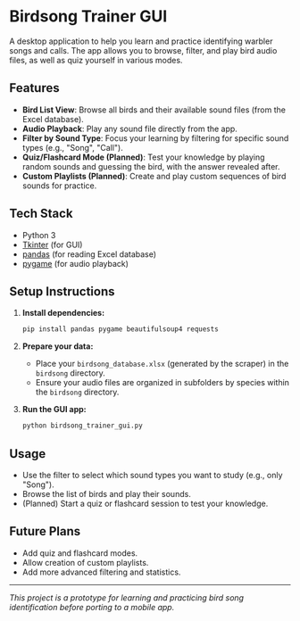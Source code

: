 # Birdsong Trainer GUI

A desktop application to help you learn and practice identifying warbler songs and calls. The app allows you to browse, filter, and play bird audio files, as well as quiz yourself in various modes.

## Features

- **Bird List View**: Browse all birds and their available sound files (from the Excel database).
- **Audio Playback**: Play any sound file directly from the app.
- **Filter by Sound Type**: Focus your learning by filtering for specific sound types (e.g., "Song", "Call").
- **Quiz/Flashcard Mode (Planned)**: Test your knowledge by playing random sounds and guessing the bird, with the answer revealed after.
- **Custom Playlists (Planned)**: Create and play custom sequences of bird sounds for practice.

## Tech Stack
- Python 3
- [Tkinter](https://docs.python.org/3/library/tkinter.html) (for GUI)
- [pandas](https://pandas.pydata.org/) (for reading Excel database)
- [pygame](https://www.pygame.org/) (for audio playback)

## Setup Instructions

1. **Install dependencies:**
   ```bash
   pip install pandas pygame beautifulsoup4 requests
   ```

2. **Prepare your data:**
   - Place your `birdsong_database.xlsx` (generated by the scraper) in the `birdsong` directory.
   - Ensure your audio files are organized in subfolders by species within the `birdsong` directory.

3. **Run the GUI app:**
   ```bash
   python birdsong_trainer_gui.py
   ```

## Usage
- Use the filter to select which sound types you want to study (e.g., only "Song").
- Browse the list of birds and play their sounds.
- (Planned) Start a quiz or flashcard session to test your knowledge.

## Future Plans
- Add quiz and flashcard modes.
- Allow creation of custom playlists.
- Add more advanced filtering and statistics.

---

*This project is a prototype for learning and practicing bird song identification before porting to a mobile app.* 